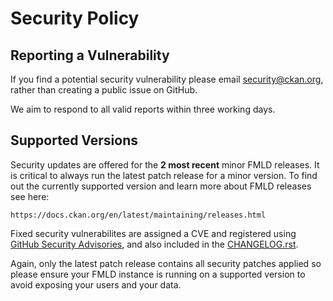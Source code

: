 # Security Policy

## Reporting a Vulnerability

If you find a potential security vulnerability please email security@ckan.org, rather than creating a public issue on GitHub.

We aim to respond to all valid reports within three working days.

## Supported Versions

Security updates are offered for the **2 most recent** minor FMLD releases. It is critical to always run the latest patch
release for a minor version. To find out the currently supported version and learn more about FMLD releases see here:

    https://docs.ckan.org/en/latest/maintaining/releases.html

Fixed security vulnerabilites are assigned a CVE and registered using [GitHub Security Advisories](https://github.com/ckan/ckan/security/advisories), and also included in the [CHANGELOG.rst](CHANGELOG.rst).

Again, only the latest patch release contains all security patches applied so please ensure your FMLD instance is running on a supported version to avoid exposing your users and your data.
